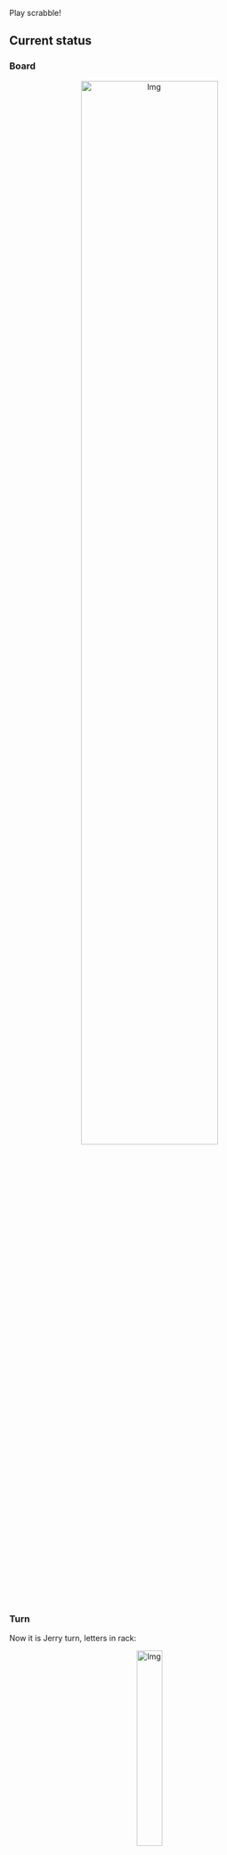 
Play scrabble!
## Current status
### Board
<p align="center">
<img src="https://raw.githubusercontent.com/radosz99/radosz99/main/board.png" width=70% alt="Img"/>
    </p>
    
### Turn
Now it is Jerry turn, letters in rack:
<p align="center">
<img src="https://raw.githubusercontent.com/radosz99/radosz99/main/rack.png" width=30% alt="Img"/>
</p>

### Game score
| Id | Player name | Points |
  | - | - | - |  
|0 | Tom | 293
|1 | Jerry | 256
## Make the move
Make the move and insert the letters by creating an [issue](https://github.com/radosz99/radosz99/issues/new?title=scrabble%7Cmove%7C7%3AA%3ARIDE&body=Just+push+%27Submit+new+issue%27+or+update+with+your+move.) according to the rules or...

## Possibly best moves  
Are you sure? :smiling_imp: :smiling_imp: :smiling_imp:
<details>
  <summary>Spoiler warning!</summary>
  
  | Id | Move | Issue link | Points |
  | - | - | - | - |  
|1| J:0:oy | [scrabble&#124;move&#124;J:0:oy](https://github.com/radosz99/radosz99/issues/new?title=scrabble%7Cmove%7CJ%3A0%3Aoy&body=Just+push+%27Submit+new+issue%27+or+update+with+your+move.) | 13 
|2| G:8:yob | [scrabble&#124;move&#124;G:8:yob](https://github.com/radosz99/radosz99/issues/new?title=scrabble%7Cmove%7CG%3A8%3Ayob&body=Just+push+%27Submit+new+issue%27+or+update+with+your+move.) | 12 
|3| 7:C:tyin | [scrabble&#124;move&#124;7:C:tyin](https://github.com/radosz99/radosz99/issues/new?title=scrabble%7Cmove%7C7%3AC%3Atyin&body=Just+push+%27Submit+new+issue%27+or+update+with+your+move.) | 11 
|4| C:4:toyo | [scrabble&#124;move&#124;C:4:toyo](https://github.com/radosz99/radosz99/issues/new?title=scrabble%7Cmove%7CC%3A4%3Atoyo&body=Just+push+%27Submit+new+issue%27+or+update+with+your+move.) | 11 
|5| 2:H:ayin | [scrabble&#124;move&#124;2:H:ayin](https://github.com/radosz99/radosz99/issues/new?title=scrabble%7Cmove%7C2%3AH%3Aayin&body=Just+push+%27Submit+new+issue%27+or+update+with+your+move.) | 11 
|6| 7:C:ayin | [scrabble&#124;move&#124;7:C:ayin](https://github.com/radosz99/radosz99/issues/new?title=scrabble%7Cmove%7C7%3AC%3Aayin&body=Just+push+%27Submit+new+issue%27+or+update+with+your+move.) | 11 
|7| 14:E:tyiyn | [scrabble&#124;move&#124;14:E:tyiyn](https://github.com/radosz99/radosz99/issues/new?title=scrabble%7Cmove%7C14%3AE%3Atyiyn&body=Just+push+%27Submit+new+issue%27+or+update+with+your+move.) | 11 
|8| C:4:toy | [scrabble&#124;move&#124;C:4:toy](https://github.com/radosz99/radosz99/issues/new?title=scrabble%7Cmove%7CC%3A4%3Atoy&body=Just+push+%27Submit+new+issue%27+or+update+with+your+move.) | 10 
|9| B:0:ofay | [scrabble&#124;move&#124;B:0:ofay](https://github.com/radosz99/radosz99/issues/new?title=scrabble%7Cmove%7CB%3A0%3Aofay&body=Just+push+%27Submit+new+issue%27+or+update+with+your+move.) | 10 
|10| 8:E:loy | [scrabble&#124;move&#124;8:E:loy](https://github.com/radosz99/radosz99/issues/new?title=scrabble%7Cmove%7C8%3AE%3Aloy&body=Just+push+%27Submit+new+issue%27+or+update+with+your+move.) | 10 
</details>
    
## Latest moves

| Id | Type | Move / Letters to replace | Created words / New letters | Date | Points | Player | Who |
| - | - | - | - | - | - | - | - |
|18| INSERT | 0:H:kiore | ['KIORE'] | 11/26/2022, 17:53:43 | 10 | Tom | [radosz99](github.com/radosz99) |
|17| INSERT | 1:B:flaunch | ['FLAUNCH'] | 11/26/2022, 17:52:56 | 34 | Jerry | [radosz99](github.com/radosz99) |
|16| INSERT | 5:B:porch | ['PORCH'] | 11/26/2022, 17:51:25 | 26 | Tom | [radosz99](github.com/radosz99) |
|15| INSERT | H:0:khaf | ['KHAF'] | 11/26/2022, 17:50:29 | 42 | Jerry | [radosz99](github.com/radosz99) |
|14| INSERT | 3:D:snarf | ['SNARF'] | 11/26/2022, 17:49:46 | 24 | Tom | [radosz99](github.com/radosz99) |
|13| INSERT | E:3:noctilio | ['NOCTILIO'] | 11/26/2022, 17:48:56 | 70 | Jerry | [radosz99](github.com/radosz99) |
|12| INSERT | 14:K:squab | ['SQUAB'] | 11/26/2022, 17:47:46 | 78 | Tom | [radosz99](github.com/radosz99) |
|11| INSERT | K:10:oxims | ['OXIMS'] | 11/26/2022, 17:46:56 | 28 | Jerry | [radosz99](github.com/radosz99) |
|10| INSERT | 12:H:ignite | ['IGNITE'] | 11/26/2022, 17:46:16 | 18 | Tom | [radosz99](github.com/radosz99) |
|9| INSERT | B:8:twirp | ['TWIRP'] | 11/26/2022, 17:45:41 | 18 | Jerry | [radosz99](github.com/radosz99) |
|8| INSERT | 12:B:paved | ['PAVED'] | 11/26/2022, 17:44:55 | 22 | Tom | [radosz99](github.com/radosz99) |
|7| INSERT | D:10:diva | ['DIVA'] | 11/26/2022, 17:44:08 | 16 | Jerry | [radosz99](github.com/radosz99) |
|6| INSERT | H:10:twiny | ['TWINY'] | 11/26/2022, 17:43:09 | 45 | Tom | [radosz99](github.com/radosz99) |
|5| INSERT | 10:D:doubts | ['DOUBTS'] | 11/26/2022, 17:41:57 | 18 | Jerry | [radosz99](github.com/radosz99) |
|4| INSERT | I:6:vlogs | ['VLOGS'] | 11/26/2022, 17:41:13 | 14 | Tom | [radosz99](github.com/radosz99) |
|3| INSERT | N:2:leeze | ['LEEZE'] | 11/26/2022, 17:40:09 | 14 | Jerry | [radosz99](github.com/radosz99) |
|2| INSERT | 5:K:jeez | ['JEEZ'] | 11/26/2022, 00:17:38 | 40 | Tom | [radosz99](github.com/radosz99) |
|1| INSERT | L:3:emend | ['EMEND'] | 11/25/2022, 23:52:03 | 16 | Jerry | [radosz99](github.com/radosz99) |
|0| INSERT | 7:H:aloud | ['ALOUD'] | 11/25/2022, 23:50:56 | 16 | Tom | [radosz99](github.com/radosz99) |